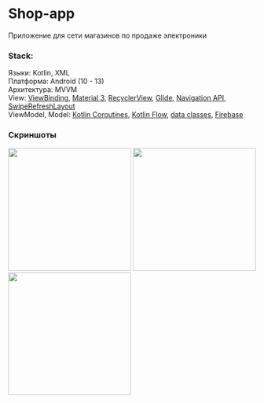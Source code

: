 # Shop-app
Приложение для сети магазинов по продаже электроники

### Stack:
Языки: Kotlin, XML  
Платформа: Android (10 - 13)   
Архитектура: MVVM  
View: <a href="https://developer.android.com/topic/libraries/view-binding/">ViewBinding</a>,
<a href="https://m3.material.io/">Material 3</a>,
<a href="https://developer.android.com/develop/ui/views/layout/recyclerview/">RecyclerView</a>, 
<a href="https://github.com/bumptech/glide/">Glide</a>, <a href="https://developer.android.com/guide/navigation/">Navigation API</a>, 
<a href="https://developer.android.com/jetpack/androidx/releases/swiperefreshlayout/">SwipeRefreshLayout</a>  
ViewModel, Model: <a href="https://kotlinlang.org/docs/coroutines-overview.html#how-to-start">Kotlin Coroutines</a>,
<a href="https://developer.android.com/kotlin/flow/">Kotlin Flow</a>,
<a href="https://kotlinlang.org/docs/data-classes.html/">data classes</a>,
<a href="https://firebase.google.com/">Firebase</a>

### Скриншоты

<p align="left">
  <img src="https://github.com/LittleDevo4ka/Shop-app/assets/71511704/7c0cd159-85f2-473a-b5f4-b2eac69d07f1.png" width="250" />
  <img src="https://github.com/LittleDevo4ka/Shop-app/assets/71511704/8bc9728d-ac7f-4a50-a906-17a6f6959887.png" width="250" />
  <img src="https://github.com/LittleDevo4ka/Shop-app/assets/71511704/120cf0c9-3d3b-486a-a5cd-6e4807ecc014.png" width="250" />
</p>
